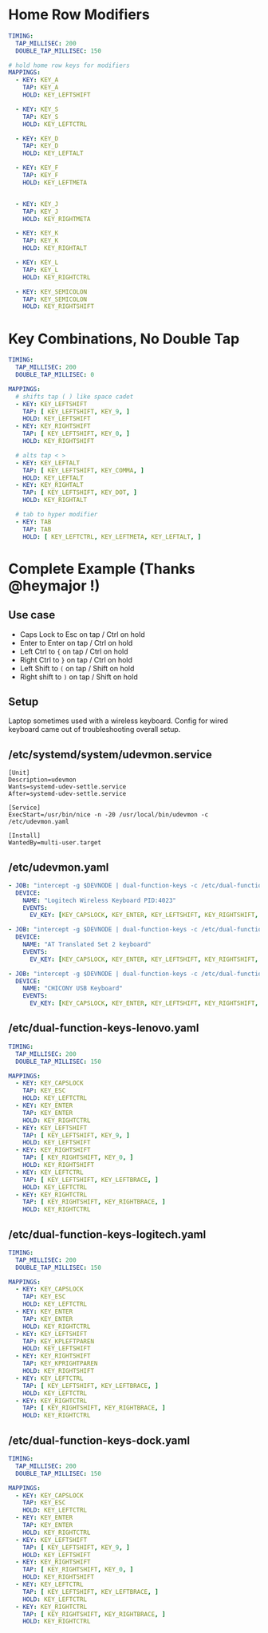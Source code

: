 # Home Row Modifiers

```yaml
TIMING:
  TAP_MILLISEC: 200
  DOUBLE_TAP_MILLISEC: 150

# hold home row keys for modifiers
MAPPINGS:
  - KEY: KEY_A
    TAP: KEY_A
    HOLD: KEY_LEFTSHIFT

  - KEY: KEY_S
    TAP: KEY_S
    HOLD: KEY_LEFTCTRL

  - KEY: KEY_D
    TAP: KEY_D
    HOLD: KEY_LEFTALT

  - KEY: KEY_F
    TAP: KEY_F
    HOLD: KEY_LEFTMETA


  - KEY: KEY_J
    TAP: KEY_J
    HOLD: KEY_RIGHTMETA

  - KEY: KEY_K
    TAP: KEY_K
    HOLD: KEY_RIGHTALT

  - KEY: KEY_L
    TAP: KEY_L
    HOLD: KEY_RIGHTCTRL

  - KEY: KEY_SEMICOLON
    TAP: KEY_SEMICOLON
    HOLD: KEY_RIGHTSHIFT
```

# Key Combinations, No Double Tap

```yaml
TIMING:
  TAP_MILLISEC: 200
  DOUBLE_TAP_MILLISEC: 0

MAPPINGS:
  # shifts tap ( ) like space cadet
  - KEY: KEY_LEFTSHIFT
    TAP: [ KEY_LEFTSHIFT, KEY_9, ]
    HOLD: KEY_LEFTSHIFT
  - KEY: KEY_RIGHTSHIFT
    TAP: [ KEY_LEFTSHIFT, KEY_0, ]
    HOLD: KEY_RIGHTSHIFT

  # alts tap < >
  - KEY: KEY_LEFTALT
    TAP: [ KEY_LEFTSHIFT, KEY_COMMA, ]
    HOLD: KEY_LEFTALT
  - KEY: KEY_RIGHTALT
    TAP: [ KEY_LEFTSHIFT, KEY_DOT, ]
    HOLD: KEY_RIGHTALT

  # tab to hyper modifier
  - KEY: TAB
    TAP: TAB
    HOLD: [ KEY_LEFTCTRL, KEY_LEFTMETA, KEY_LEFTALT, ] 
```

# Complete Example (Thanks @heymajor !)

## Use case

- Caps Lock to Esc on tap / Ctrl on hold
- Enter to Enter on tap / Ctrl on hold
- Left Ctrl to `{` on tap / Ctrl on hold
- Right Ctrl to `}` on tap / Ctrl on hold
- Left Shift to `(` on tap / Shift on hold
- Right shift to `)` on tap / Shift on hold

## Setup

Laptop sometimes used with a wireless keyboard. Config for wired keyboard came out of troubleshooting overall setup.

## /etc/systemd/system/udevmon.service
```
[Unit]
Description=udevmon
Wants=systemd-udev-settle.service
After=systemd-udev-settle.service

[Service]
ExecStart=/usr/bin/nice -n -20 /usr/local/bin/udevmon -c /etc/udevmon.yaml

[Install]
WantedBy=multi-user.target
```

## /etc/udevmon.yaml
```yaml
- JOB: "intercept -g $DEVNODE | dual-function-keys -c /etc/dual-function-keys-logitech.yaml | uinput -d $DEVNODE"
  DEVICE:
    NAME: "Logitech Wireless Keyboard PID:4023"
    EVENTS:
      EV_KEY: [KEY_CAPSLOCK, KEY_ENTER, KEY_LEFTSHIFT, KEY_RIGHTSHIFT, KEY_LEFTCTRL, KEY_RIGHTCTRL]

- JOB: "intercept -g $DEVNODE | dual-function-keys -c /etc/dual-function-keys-lenovo.yaml | uinput -d $DEVNODE"
  DEVICE:
    NAME: "AT Translated Set 2 keyboard"
    EVENTS:
      EV_KEY: [KEY_CAPSLOCK, KEY_ENTER, KEY_LEFTSHIFT, KEY_RIGHTSHIFT, KEY_LEFTCTRL, KEY_RIGHTCTRL]

- JOB: "intercept -g $DEVNODE | dual-function-keys -c /etc/dual-function-keys-dock.yaml | uinput -d $DEVNODE"
  DEVICE:
    NAME: "CHICONY USB Keyboard"
    EVENTS:
      EV_KEY: [KEY_CAPSLOCK, KEY_ENTER, KEY_LEFTSHIFT, KEY_RIGHTSHIFT, KEY_LEFTCTRL, KEY_RIGHTCTRL]
```

## /etc/dual-function-keys-lenovo.yaml
```yaml
TIMING:
  TAP_MILLISEC: 200
  DOUBLE_TAP_MILLISEC: 150

MAPPINGS:
  - KEY: KEY_CAPSLOCK
    TAP: KEY_ESC
    HOLD: KEY_LEFTCTRL
  - KEY: KEY_ENTER
    TAP: KEY_ENTER
    HOLD: KEY_RIGHTCTRL
  - KEY: KEY_LEFTSHIFT
    TAP: [ KEY_LEFTSHIFT, KEY_9, ]
    HOLD: KEY_LEFTSHIFT
  - KEY: KEY_RIGHTSHIFT
    TAP: [ KEY_RIGHTSHIFT, KEY_0, ]
    HOLD: KEY_RIGHTSHIFT
  - KEY: KEY_LEFTCTRL
    TAP: [ KEY_LEFTSHIFT, KEY_LEFTBRACE, ]
    HOLD: KEY_LEFTCTRL
  - KEY: KEY_RIGHTCTRL
    TAP: [ KEY_RIGHTSHIFT, KEY_RIGHTBRACE, ]
    HOLD: KEY_RIGHTCTRL
```

## /etc/dual-function-keys-logitech.yaml
```yaml
TIMING:
  TAP_MILLISEC: 200
  DOUBLE_TAP_MILLISEC: 150

MAPPINGS:
  - KEY: KEY_CAPSLOCK
    TAP: KEY_ESC
    HOLD: KEY_LEFTCTRL
  - KEY: KEY_ENTER
    TAP: KEY_ENTER
    HOLD: KEY_RIGHTCTRL
  - KEY: KEY_LEFTSHIFT
    TAP: KEY_KPLEFTPAREN
    HOLD: KEY_LEFTSHIFT
  - KEY: KEY_RIGHTSHIFT
    TAP: KEY_KPRIGHTPAREN
    HOLD: KEY_RIGHTSHIFT
  - KEY: KEY_LEFTCTRL
    TAP: [ KEY_LEFTSHIFT, KEY_LEFTBRACE, ]
    HOLD: KEY_LEFTCTRL
  - KEY: KEY_RIGHTCTRL
    TAP: [ KEY_RIGHTSHIFT, KEY_RIGHTBRACE, ]
    HOLD: KEY_RIGHTCTRL
```

## /etc/dual-function-keys-dock.yaml
```yaml
TIMING:
  TAP_MILLISEC: 200
  DOUBLE_TAP_MILLISEC: 150

MAPPINGS:
  - KEY: KEY_CAPSLOCK
    TAP: KEY_ESC
    HOLD: KEY_LEFTCTRL
  - KEY: KEY_ENTER
    TAP: KEY_ENTER
    HOLD: KEY_RIGHTCTRL
  - KEY: KEY_LEFTSHIFT
    TAP: [ KEY_LEFTSHIFT, KEY_9, ]
    HOLD: KEY_LEFTSHIFT
  - KEY: KEY_RIGHTSHIFT
    TAP: [ KEY_RIGHTSHIFT, KEY_0, ]
    HOLD: KEY_RIGHTSHIFT
  - KEY: KEY_LEFTCTRL
    TAP: [ KEY_LEFTSHIFT, KEY_LEFTBRACE, ]
    HOLD: KEY_LEFTCTRL
  - KEY: KEY_RIGHTCTRL
    TAP: [ KEY_RIGHTSHIFT, KEY_RIGHTBRACE, ]
    HOLD: KEY_RIGHTCTRL
```

